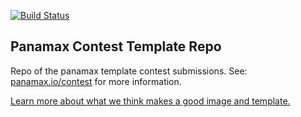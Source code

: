 [![Build Status](https://api.shippable.com/projects/53e286f80fdbd918000d782a/badge/master)](https://www.shippable.com/projects/53e12af15113f91a03ff6236)

## Panamax Contest Template Repo

Repo of the panamax template contest submissions. See: [panamax.io/contest](http://panamax.io/contest) for more information.

[Learn more about what we think makes a good image and template.](https://github.com/CenturyLinkLabs/panamax-ui/wiki/Panamax-Public-Templates)
